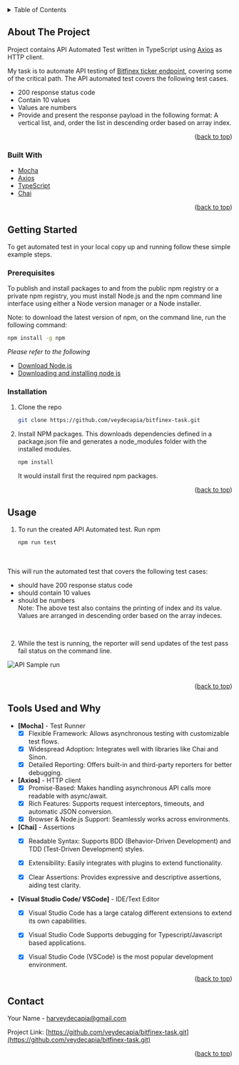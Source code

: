 
<div id="top"></div>

<!-- TABLE OF CONTENTS -->

<details>
  <summary>Table of Contents</summary>
  <ol>
    <li>
      <a href="#about-the-project">About The Project</a>
      <ul>
        <li><a href="#built-with">Built With</a></li>
      </ul>
    </li>
    <li>
      <a href="#getting-started">Getting Started</a>
      <ul>
        <li><a href="#prerequisites">Prerequisites</a></li>
        <li><a href="#installation">Installation</a></li>
      </ul>
    </li>
    <li><a href="#usage">Usage</a></li>
    <li><a href="#tools-used-and-why">Tools Used and Why</a></li>
    <li><a href="#scenarios-and-test-cases">Scenarios and Test Cases</a></li>
    <li><a href="#contact">Contact</a></li>
  </ol>
</details>



<!-- ABOUT THE PROJECT -->
## About The Project

Project contains API Automated Test written in TypeScript using [Axios](https://www.protractortest.org/#/infrastructure) as HTTP client. 

My task is to automate API testing of [Bitfinex ticker endpoint]([https://docs.bitfinex.com/reference/rest-public-ticker]), covering some of the critical path.
The API automated test covers the following test cases.
* 200 response status code
* Contain 10 values
* Values are numbers
* Provide and present the response payload in the following format: A vertical list, and, order the list in descending order based on array index.

<p align="right">(<a href="#top">back to top</a>)</p>



### Built With

* [Mocha](https://mochajs.org/)
* [Axios](https://axios-http.com/docs/api_intro)
* [TypeScript](https://www.typescriptlang.org/)
* [Chai](https://www.chaijs.com/)


<p align="right">(<a href="#top">back to top</a>)</p>



<!-- GETTING STARTED -->
## Getting Started

To get automated test in your local copy up and running follow these simple example steps.


### Prerequisites
To publish and install packages to and from the public npm registry or a private npm registry, you must install Node.js and the npm command line interface using either a Node version manager or a Node installer.

Note: to download the latest version of npm, on the command line, run the following command:
   ```sh
   npm install -g npm
   ```
*Please refer to the following*
* [Download Node.js](https://nodejs.org/en/download/)
* [Downloading and installing node js](https://docs.npmjs.com/downloading-and-installing-node-js-and-npm)


### Installation

1. Clone the repo
   ```sh
   git clone https://github.com/veydecapia/bitfinex-task.git
   ```
2. Install NPM packages. This downloads dependencies defined in a package.json file and generates a node_modules folder with the installed modules.
   ```sh
   npm install
   ```
   
   
   It would install first the required npm packages.

<p align="right">(<a href="#top">back to top</a>)</p>



<!-- USAGE EXAMPLES -->
## Usage

1. To run the created API Automated test. Run npm
   ```sh
   npm run test
   ```
<br/><br/>
This will run the automated test that covers the following test cases: <br/>
* should have 200 response status code
* should contain 10 values
* should be numbers
<br/>Note: The above test also contains the printing of index and its value. Values are arranged in descending order based on the array indeces.
<br/>

2. While the test is running, the reporter will send updates of the test pass fail status on the command line.<br/> 

![API Sample run](https://github.com/user-attachments/assets/0ac3a63f-307a-4db4-b6cb-3461a4418ca4)<br/><br/>


<p align="right">(<a href="#top">back to top</a>)</p>



<!-- ROADMAP -->
## Tools Used and Why

- **[Mocha]** - Test Runner
   - [x] Flexible Framework: Allows asynchronous testing with customizable test flows.
   - [x] Widespread Adoption: Integrates well with libraries like Chai and Sinon.
   - [x] Detailed Reporting: Offers built-in and third-party reporters for better debugging.
     
- **[Axios]** - HTTP client
   - [x] Promise-Based: Makes handling asynchronous API calls more readable with async/await.
   - [x] Rich Features: Supports request interceptors, timeouts, and automatic JSON conversion.
   - [x] Browser & Node.js Support: Seamlessly works across environments.

- **[Chai]** - Assertions
   - [x] Readable Syntax: Supports BDD (Behavior-Driven Development) and TDD (Test-Driven Development) styles.
   - [x] Extensibility: Easily integrates with plugins to extend functionality.
   - [x] Clear Assertions: Provides expressive and descriptive assertions, aiding test clarity.
     

- **[Visual Studio Code/ VSCode]** - IDE/Text Editor
   - [x] Visual Studio Code has a large catalog different extensions to extend its own capabilities.
   - [x] Visual Studio Code Supports debugging for Typescript/Javascript based applications.
   - [x] Visual Studio Code (VSCode) is the most popular development environment.


<p align="right">(<a href="#top">back to top</a>)</p>


<!-- CONTACT -->
## Contact

Your Name - harveydecapia@gmail.com

Project Link: [https://github.com/veydecapia/bitfinex-task.git](https://github.com/veydecapia/bitfinex-task.git)

<p align="right">(<a href="#top">back to top</a>)</p>
